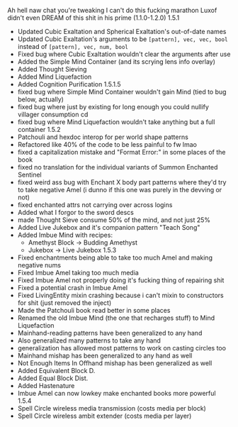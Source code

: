 Ah hell naw chat you're tweaking I can't do this fucking marathon
Luxof didn't even DREAM of this shit in his prime (1.1.0-1.2.0)
1.5.1
- Updated Cubic Exaltation and Spherical Exaltation's out-of-date names
- Updated Cubic Exaltation's arguments to be `[pattern], vec, vec, bool` instead of `[pattern], vec, num, bool`
- Fixed bug where Cubic Exaltation wouldn't clear the arguments after use
- Added the Simple Mind Container (and its scrying lens info overlay)
- Added Thought Sieving
- Added Mind Liquefaction
- Added Cognition Purification
1.5.1.5
- fixed bug where Simple Mind Container wouldn't gain Mind (tied to bug below, actually)
- fixed bug where just by existing for long enough you could nullify villager consumption cd
- fixed bug where Mind Liquefaction wouldn't take anything but a full container
1.5.2
- Patchouli and hexdoc interop for per world shape patterns
- Refactored like 40% of the code to be less painful to fw lmao
- fixed a capitalization mistake and "Format Error:" in some places of the book
- fixed no translation for the individual variants of Summon Enchanted Sentinel
- fixed weird ass bug with Enchant X body part patterns where they'd try to take negative Amel
  (i dunno if this one was purely in the devving or not)
- fixed enchanted attrs not carrying over across logins
- Added what I forgor to the sword descs
- made Thought Sieve consume 50% of the mind, and not just 25%
- Added Live Jukebox and it's companion pattern "Teach Song"
- Added Imbue Mind with recipes:
    - Amethyst Block -> Budding Amethyst
    - Jukebox -> Live Jukebox
1.5.3
- Fixed enchantments being able to take too much Amel and making negative nums
- Fixed Imbue Amel taking too much media
- Fixed Imbue Amel not properly doing it's fucking thing of repairing shit
- Fixed a potential crash in Imbue Amel
- Fixed LivingEntity mixin crashing because i can't mixin to constructors for shit (just removed the inject)
- Made the Patchouli book read better in some places
- Renamed the old Imbue Mind (the one that recharges stuff) to Mind Liquefaction
- Mainhand-reading patterns have been generalized to any hand
- Also generalized many patterns to take any hand
- generalization has allowed most patterns to work on casting circles too
- Mainhand mishap has been generalized to any hand as well
- Not Enough Items In Offhand mishap has been generalized as well
- Added Equivalent Block D.
- Added Equal Block Dist.
- Added Hastenature
- Imbue Amel can now lowkey make enchanted books more powerful
1.5.4
- Spell Circle wireless media transmission (costs media per block)
- Spell Circle wireless ambit extender (costs media per layer)
